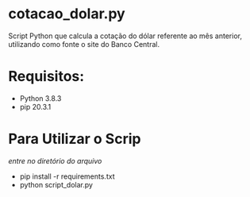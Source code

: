 # cotacao_dolar.py
 Script Python que calcula a cotação do dólar referente ao mês anterior, utilizando como fonte o site do Banco Central.

# Requisitos:
  - Python 3.8.3
  - pip 20.3.1
  
# Para Utilizar o Scrip
  *entre no diretório do arquivo*
  - pip install -r requirements.txt
  - python script_dolar.py 
